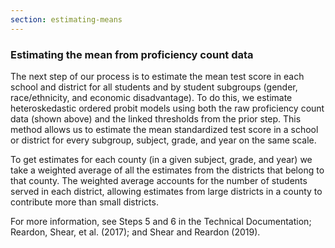 ```yaml
---
section: estimating-means
---
```

<h3>Estimating the mean from proficiency count data</h3>

The next step of our process is to estimate the mean test score in each school and district for all students and by student subgroups (gender, race/ethnicity, and economic disadvantage). To do this, we estimate heteroskedastic ordered probit models using both the raw proficiency count data (shown above) and the linked thresholds from the prior step. This method allows us to estimate the mean standardized test score in a school or district for every subgroup, subject, grade, and year on the same scale. 

To get estimates for each county (in a given subject, grade, and year) we take a weighted average of all the estimates from the districts that belong to that county. The weighted average accounts for the number of students served in each district, allowing estimates from large districts in a county to contribute more than small districts.

For more information, see Steps 5 and 6 in the <span class="highlight2">Technical Documentation</span>; Reardon, Shear, et al. (2017); and Shear and Reardon (2019).